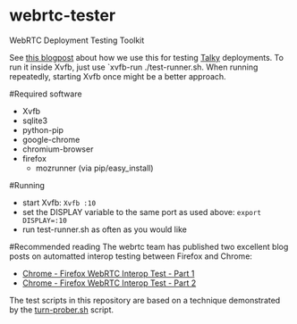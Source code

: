webrtc-tester
=============

WebRTC Deployment Testing Toolkit

See [this blogpost](https://blog.andyet.com/2014/09/29/testing-webrtc-applications) about how we use this for testing [Talky](https://talky.io) deployments.
To run it inside Xvfb, just use `xvfb-run ./test-runner.sh. When running repeatedly, starting Xvfb once might be a better approach.

#Required software
* Xvfb
* sqlite3
* python-pip
* google-chrome
* chromium-browser
* firefox
  * mozrunner (via pip/easy\_install)

#Running
* start Xvfb:
```Xvfb :10```
* set the DISPLAY variable to the same port as used above:
```export DISPLAY=:10```
* run test-runner.sh as often as you would like

#Recommended reading
The webrtc team has published two excellent blog posts on automatted interop testing between Firefox and Chrome:
* [Chrome - Firefox WebRTC Interop Test - Part 1](http://googletesting.blogspot.se/2014/08/chrome-firefox-webrtc-interop-test-pt-1.html)
* [Chrome - Firefox WebRTC Interop Test - Part 2](http://googletesting.blogspot.se/2014/09/chrome-firefox-webrtc-interop-test-pt-2.html)

The test scripts in this repository are based on a technique demonstrated by the
[turn-prober.sh](https://github.com/GoogleChrome/webrtc/blob/master/samples/web/content/apprtc/turn-prober/turn-prober.sh) script.
